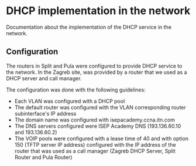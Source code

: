 # DHCP implementation in the network

Documentation about the implementation of the DHCP service in the network.

## Configuration

The routers in Split and Pula were configured to provide DHCP service to the network. In the Zagreb site, was provided by a router that we used as a DHCP server and call manager.

The configuration was done with the following guidelines:

- Each VLAN was configured with a DHCP pool
- The default router was configured with the VLAN corresponding router subinterface's IP address
- The domain name was configured with isepacademy.ccna.itn.com
- The DNS servers configured were ISEP Academy DNS (193.136.60.10 and 193.136.60.2)
- The VOIP pools were configured with a lease time of 40 and with option 150 (TFTP server IP address) configured with the IP address of the router that was used as a call manager (Zagreb DHCP Server, Split Router and Pula Router)
